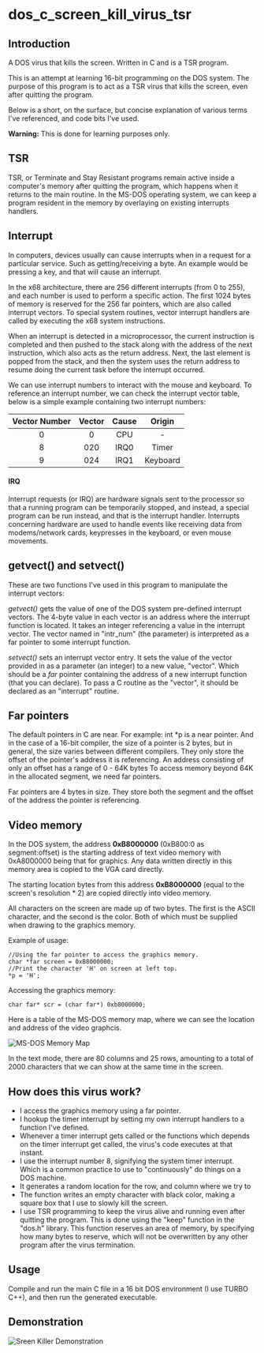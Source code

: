 # dos_c_screen_kill_virus_tsr

## Introduction

A DOS virus that kills the screen. Written in C and is a TSR program.

This is an attempt at learning 16-bit programming on the DOS system. The purpose of this program is to act as a TSR virus that kills the screen, even after quitting the program.

Below is a short, on the surface, but concise explanation of various terms I've referenced, and code bits I've used.

**Warning:** This is done for learning purposes only.


## TSR

TSR, or Terminate and Stay Resistant programs remain active inside a computer's memory after quitting the program, which happens when it returns to the main routine. In the MS-DOS operating system, we can keep a program resident in the memory by overlaying on existing interrupts handlers.


## Interrupt

In computers, devices usually can cause interrupts when in a request for a particular service. Such as getting/receiving a byte. An example would be pressing a key, and that will cause an interrupt. 

In the x68 architecture, there are 256 different interrupts (from 0 to 255), and each number is used to perform a specific action. The first 1024 bytes of memory is reserved for the 256 far pointers, which are also called interrupt vectors. To special system routines, vector interrupt handlers are called by executing the x68 system instructions.

When an interrupt is detected in a microprocessor, the current instruction is completed and then pushed to the stack along with the address of the next instruction, which also acts as the return address. Next, the last element is popped from the stack, and then the system uses the return address to resume doing the current task before the interrupt occurred. 

We can use interrupt numbers to interact with the mouse and keyboard. To reference an interrupt number, we can check the interrupt vector table, below is a simple example containing two interrupt numbers:

| Vector Number | Vector | Cause | Origin |
| :---: | :---: | :---: | :---: |
| 0 | 0 | CPU | - |
| 8 | 020 | IRQ0 | Timer |
| 9 | 024 | IRQ1 | Keyboard |


#### IRQ

Interrupt requests (or IRQ) are hardware signals sent to the processor so that a running program can be temporarily stopped, and instead, a special program can be run instead, and that is the interrupt handler. Interrupts concerning hardware are used to handle events like receiving data from modems/network cards, keypresses in the keyboard, or even mouse movements.


## getvect() and setvect()

These are two functions I've used in this program to manipulate the interrupt vectors:

*getvect()* gets the value of one of the DOS system pre-defined interrupt vectors. The 4-byte value in each vector is an address where the interrupt function is located. It takes an integer referencing a value in the interrupt vector. The vector named in "intr_num" (the parameter) is interpreted as a far pointer to some interrupt function.

*setvect()* sets an interrupt vector entry. It sets the value of the vector provided in as a parameter (an integer) to a new value, "vector". Which should be a *far* pointer containing the address of a new interrupt function (that you can declare). To pass a C routine as the "vector", it should be declared as an "interrupt" routine.


## Far pointers

The default pointers in C are near. For example: int *p is a near pointer. And in the case of a 16-bit compiler, the size of a pointer is 2 bytes, but in general, the size varies between different compilers. They only store the offset of the pointer's address it is referencing. An address consisting of only an offset has a range of 0 - 64K bytes To access memory beyond 64K in the allocated segment, we need far pointers.

Far pointers are 4 bytes in size. They store both the segment and the offset of the address the pointer is referencing.


## Video memory

In the DOS system, the address **0xB8000000** (0xB800:0 as segment:offset) is the starting address of text video memory with 0xA8000000 being that for graphics. Any data written directly in this memory area is copied to the VGA card directly.

The starting location bytes from this address **0xB8000000** (equal to the screen's resolution * 2) are copied directly into video memory.

All characters on the screen are made up of two bytes. The first is the ASCII character, and the second is the color. Both of which must be supplied when drawing to the graphics memory.

Example of usage:
```
//Using the far pointer to access the graphics memory.
char *far screen = 0xB8000000;
//Print the character 'H' on screen at left top.
*p = 'H'; 
```
Accessing the graphics memory:
```
char far* scr = (char far*) 0xb8000000; 
```
Here is a table of the MS-DOS memory map, where we can see the location and address of the video graphcis.

![MS-DOS Memory Map](https://user-images.githubusercontent.com/40869908/94881806-3eae9d80-045e-11eb-97a0-891a1f87ad1d.JPG)

In the text mode, there are 80 columns and 25 rows, amounting to a total of 2000 characters that we can show at the same time in the screen.


## How does this virus work?

* I access the graphics memory using a far pointer.
* I hookup the timer interrupt by setting my own interrupt handlers to a function I've defined.
* Whenever a timer interrupt gets called or the functions which depends on the timer interrupt get called, the virus's code executes at that instant.
* I use the interrupt number 8, signifying the system timer interrupt. Which is a common practice to use to "continuously" do things on a DOS machine.
* It generates a random location for the row, and column where we try to 
* The function writes an empty character with black color, making a square box that I use to slowly kill the screen.
* I use TSR programming to keep the virus alive and running even after quitting the program. This is done using the "keep" function in the "dos.h" library. This function reserves an area of memory, by specifying how many bytes to reserve, which will not be overwritten by any other program after the virus termination.

## Usage

Compile and run the main C file in a 16 bit DOS environment (I use TURBO C++), and then run the generated executable.

## Demonstration

![Sreen Killer Demonstration](https://user-images.githubusercontent.com/40869908/94887791-1e3b0f00-046f-11eb-8a04-6121b6fd060b.gif)
